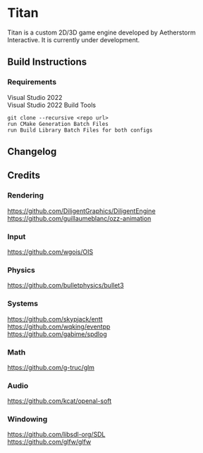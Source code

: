# Titan
Titan is a custom 2D/3D game engine developed by Aetherstorm Interactive. It is currently under development.

## Build Instructions
### Requirements
Visual Studio 2022  
Visual Studio 2022 Build Tools

```
git clone --recursive <repo url>
run CMake Generation Batch Files
run Build Library Batch Files for both configs
```

## Changelog

## Credits
### Rendering
https://github.com/DiligentGraphics/DiligentEngine  
https://github.com/guillaumeblanc/ozz-animation
### Input
https://github.com/wgois/OIS  
### Physics
https://github.com/bulletphysics/bullet3  
### Systems
https://github.com/skypjack/entt  
https://github.com/wqking/eventpp  
https://github.com/gabime/spdlog  
### Math
https://github.com/g-truc/glm
### Audio
https://github.com/kcat/openal-soft  
### Windowing
https://github.com/libsdl-org/SDL  
https://github.com/glfw/glfw  
